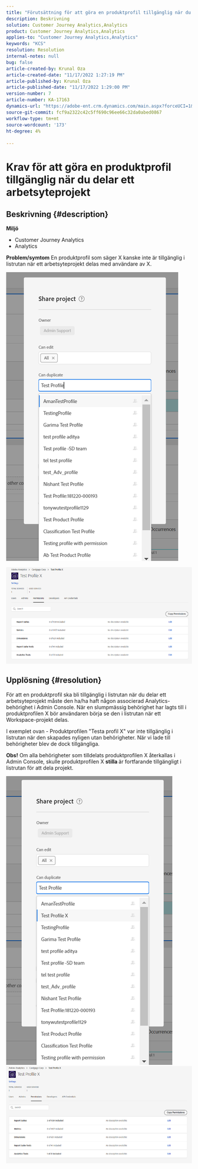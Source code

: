 ```yaml
---
title: "Förutsättning för att göra en produktprofil tillgänglig när du delar ett arbetsyteprojekt"
description: Beskrivning
solution: Customer Journey Analytics,Analytics
product: Customer Journey Analytics,Analytics
applies-to: "Customer Journey Analytics,Analytics"
keywords: "KCS"
resolution: Resolution
internal-notes: null
bug: false
article-created-by: Krunal Oza
article-created-date: "11/17/2022 1:27:19 PM"
article-published-by: Krunal Oza
article-published-date: "11/17/2022 1:29:00 PM"
version-number: 7
article-number: KA-17163
dynamics-url: "https://adobe-ent.crm.dynamics.com/main.aspx?forceUCI=1&pagetype=entityrecord&etn=knowledgearticle&id=7b352f8e-7b66-ed11-9561-6045bd006149"
source-git-commit: fcf9a2322c42c5ff690c96ee66c32da0abed0867
workflow-type: tm+mt
source-wordcount: '173'
ht-degree: 4%

---
```


# Krav för att göra en produktprofil tillgänglig när du delar ett arbetsyteprojekt

## Beskrivning {#description}

<b>Miljö</b>
- Customer Journey Analytics
- Analytics 



<b>Problem/symtom</b>
En produktprofil som säger X kanske inte är tillgänglig i listrutan när ett arbetsyteprojekt delas med användare av X.



![](assets/___7c352f8e-7b66-ed11-9561-6045bd006149___.png)

![](assets/___7e352f8e-7b66-ed11-9561-6045bd006149___.png)


## Upplösning {#resolution}


För att en produktprofil ska bli tillgänglig i listrutan när du delar ett arbetsyteprojekt måste den ha/ha haft någon associerad Analytics-behörighet i Admin Console. När en slumpmässig behörighet har lagts till i produktprofilen X bör användaren börja se den i listrutan när ett Workspace-projekt delas.

I exemplet ovan - Produktprofilen &quot;Testa profil X&quot; var inte tillgänglig i listrutan när den skapades nyligen utan behörigheter. När vi lade till behörigheter blev de dock tillgängliga.

<b>Obs!</b> Om alla behörigheter som tilldelats produktprofilen X återkallas i Admin Console, skulle produktprofilen X <b>stilla </b>är fortfarande tillgängligt i listrutan för att dela projekt.

![](assets/30693c56-ceef-eb11-bacb-0022480a5901.png)     ![](assets/c4b23919-ceef-eb11-bacb-0022480a5901.png)
